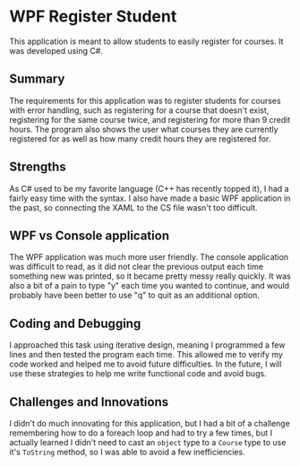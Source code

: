 # WPF Register Student

This application is meant to allow students to easily register for courses. It was developed using C#.
## Summary
The requirements for this application was to register students for courses with error handling, such as registering for a course that doesn't exist, registering for the same course twice, and registering for more than 9 credit hours. The program also shows the user what courses they are currently registered for as well as how many credit hours they are registered for.
## Strengths
As C# used to be my favorite language (C++ has recently topped it), I had a fairly easy time with the syntax. I also have made a basic WPF application in the past, so connecting the XAML to the CS file wasn't too difficult.
## WPF vs Console application
The WPF application was much more user friendly. The console application was difficult to read, as it did not clear the previous output each time something new was printed, so it became pretty messy really quickly. It was also a bit of a pain to type "y" each time you wanted to continue, and would probably have been better to use "q" to quit as an additional option.
## Coding and Debugging
I approached this task using iterative design, meaning I programmed a few lines and then tested the program each time. This allowed me to verify my code worked and helped me to avoid future difficulties. In the future, I will use these strategies to help me write functional code and avoid bugs.
## Challenges and Innovations
I didn't do much innovating for this application, but I had a bit of a challenge remembering how to do a foreach loop and had to try a few times, but I actually learned I didn't need to cast an `object` type to a `Course` type to use it's `ToString` method, so I was able to avoid a few inefficiencies. 